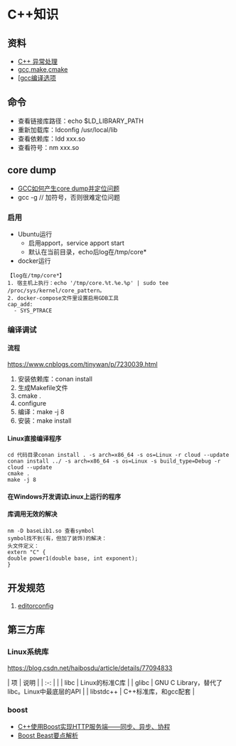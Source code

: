 # C++知识
## 资料
* [C++ 异常处理](https://www.runoob.com/cplusplus/cpp-exceptions-handling.html)
* [gcc,make,cmake](https://blog.csdn.net/libaineu2004/article/details/77119908)
* [[gcc编译选项](https://www.jianshu.com/p/223d8b6aa879)

## 命令
* 查看链接库路径：echo $LD_LIBRARY_PATH
* 重新加载库：ldconfig /usr/local/lib
* 查看依赖库：ldd xxx.so
* 查看符号：nm xxx.so

## core dump
* [GCC如何产生core dump并定位问题](https://blog.csdn.net/pbymw8iwm/article/details/7035736)
* gcc -g // 加符号，否则很难定位问题

### 启用
* Ubuntu运行
  * 启用apport，service apport start
  * 默认在当前目录，echo后log在/tmp/core*
* docker运行
```
【log在/tmp/core*】
1. 宿主机上执行：echo '/tmp/core.%t.%e.%p' | sudo tee /proc/sys/kernel/core_pattern。
2. docker-compose文件里设置启用GDB工具
cap_add:
  - SYS_PTRACE
```

### 编译调试
#### 流程
https://www.cnblogs.com/tinywan/p/7230039.html
1. 安装依赖库：conan install
1. 生成Makefile文件
  1. cmake .
  1. configure  
1. 编译：make -j 8
1. 安装：make install

#### Linux直接编译程序
```
cd 代码目录conan install . -s arch=x86_64 -s os=Linux -r cloud --update
conan install ../ -s arch=x86_64 -s os=Linux -s build_type=Debug -r cloud --update
cmake .
make -j 8
```

#### 在Windows开发调试Linux上运行的程序

#### 库调用无效的解决
```
nm -D baseLib1.so 查看symbol
symbol找不到(有，但加了装饰)的解决：
头文件定义：
extern "C" {
double power1(double base, int exponent);
}
```

## 开发规范
1. [editorconfig](https://juejin.im/post/5b9cba4c6fb9a05cf67a79a4)

## 第三方库
### Linux系统库
https://blog.csdn.net/haibosdu/article/details/77094833

| 项 | 说明 |
| :-: |  |
| libc | Linux的标准C库 |
| glibc | GNU C Library，替代了libc。Linux中最底层的API |
| libstdc++ | C++标准库，和gcc配套 |

### boost
* [C++使用Boost实现HTTP服务端——同步、异步、协程](https://blog.csdn.net/luchengtao11/article/details/100928141)
* [Boost Beast要点解析](https://blog.csdn.net/guxch/article/details/106780832)
